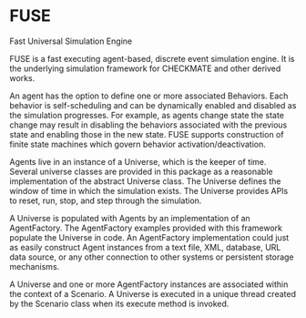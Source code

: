 # FUSE
Fast Universal Simulation Engine

FUSE is a fast executing agent-based, discrete event simulation engine. It is the underlying simulation framework for
CHECKMATE and other derived works.


An agent has the option to define one or more associated Behaviors.
Each behavior is self-scheduling and can be dynamically enabled and
disabled as the simulation progresses. For example, as agents change state the
state change may result in disabling the behaviors associated with the previous
state and enabling those in the new state. FUSE supports construction
of finite state machines which govern behavior activation/deactivation.

Agents live in an instance of a Universe, which is the keeper of time. Several
universe classes are provided in this package as a reasonable implementation 
of the abstract Universe class. The Universe defines the window of time in 
which the simulation exists. The Universe provides APIs to reset, run, stop, 
and step through the simulation.

A Universe is populated with Agents by an implementation of an AgentFactory. 
The AgentFactory examples provided with this framework populate the Universe in 
code. An AgentFactory implementation could just as easily construct Agent 
instances from a text file, XML, database, URL data source, or any other 
connection to other systems or persistent storage mechanisms.

A Universe and one or more AgentFactory instances are associated within the 
context of a Scenario. A Universe is executed in a unique thread created by the 
Scenario class when its execute method is invoked.  


